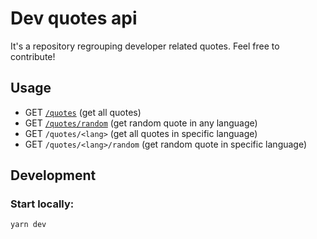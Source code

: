 # Dev quotes api

It's a repository regrouping developer related quotes. Feel free to contribute!

## Usage

- GET [`/quotes`](https://dev-quotes-api.vercel.app/quotes) (get all quotes)
- GET [`/quotes/random`](https://dev-quotes-api.vercel.app/quotes/random) (get random quote in any language)
- GET `/quotes/<lang>` (get all quotes in specific language)
- GET `/quotes/<lang>/random` (get random quote in specific language)

## Development

### Start locally:

```shell
yarn dev
```
